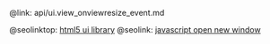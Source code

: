 @link: api/ui.view_onviewresize_event.md

@seolinktop: [html5 ui library](https://webix.com)
@seolink: [javascript open new window](https://webix.com/widget/window/)